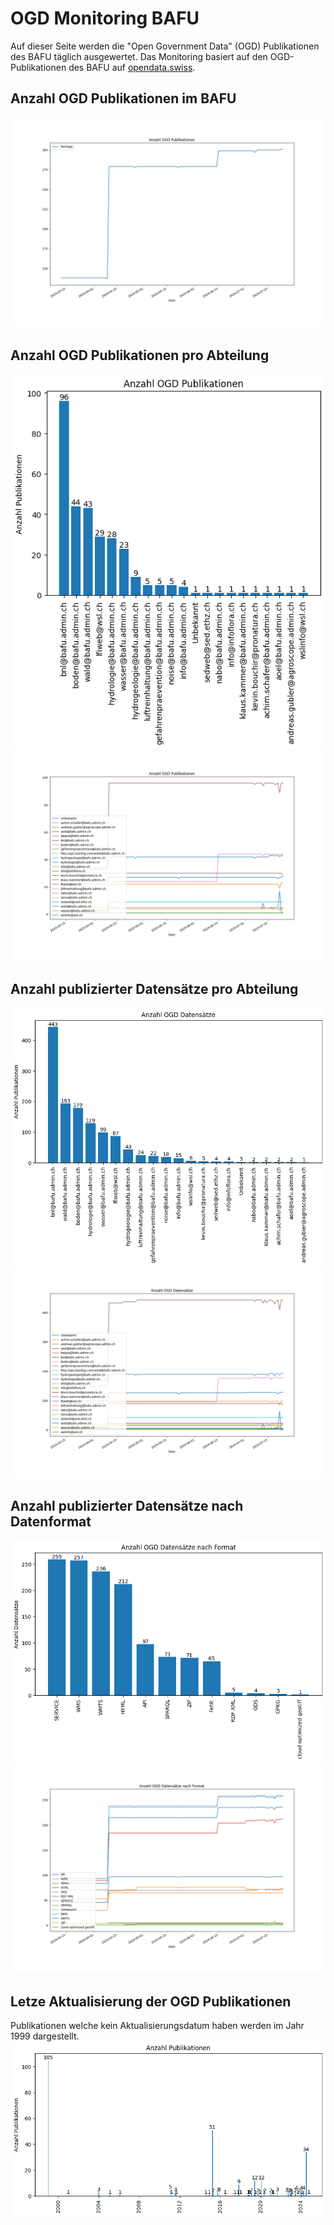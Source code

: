# OGD Monitoring BAFU
Auf dieser Seite werden die "Open Government Data" (OGD) Publikationen des BAFU täglich ausgewertet.
Das Monitoring basiert auf den OGD-Publikationen des BAFU auf [opendata.swiss](https://opendata.swiss/de/organization/bundesamt-fur-umwelt-bafu).

## Anzahl OGD Publikationen im BAFU
![image](plots/PackagesBAFULinechart.png)

## Anzahl OGD Publikationen pro Abteilung
![image](plots/PackagesBarchart.png)
![image](plots/PackagesLinechart.png)

## Anzahl publizierter Datensätze pro Abteilung
![image](plots/DatasetsBarchart.png)
![image](plots/DatasetsLinechart.png)

## Anzahl publizierter Datensätze nach Datenformat
![image](plots/FormatssBarchart.png)
![image](plots/FormatssLinechart.png)

## Letze Aktualisierung der OGD Publikationen
Publikationen welche kein Aktualisierungsdatum haben werden im Jahr 1999 dargestellt.
![image](plots/LastUpdate.png)
